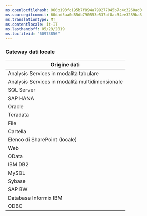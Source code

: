```yaml
---
ms.openlocfilehash: 060b193fc195b7f894a799277045b7c4c3260ad0
ms.sourcegitcommit: 60dad5aa0d85db790553e537bf8ac34ee3289ba3
ms.translationtype: MT
ms.contentlocale: it-IT
ms.lasthandoff: 05/29/2019
ms.locfileid: "60973856"
---
```

### <a name="on-premises-data-gateway"></a>Gateway dati locale

| **Origine dati** |
| --- |
| Analysis Services in modalità tabulare |
| Analysis Services in modalità multidimensionale |
| SQL Server |
| SAP HANA |
| Oracle |
| Teradata |
| File |
| Cartella |
| Elenco di SharePoint (locale) |
| Web |
| OData |
| IBM DB2 |
| MySQL |
| Sybase |
| SAP BW |
| Database Informix IBM |
| ODBC |

